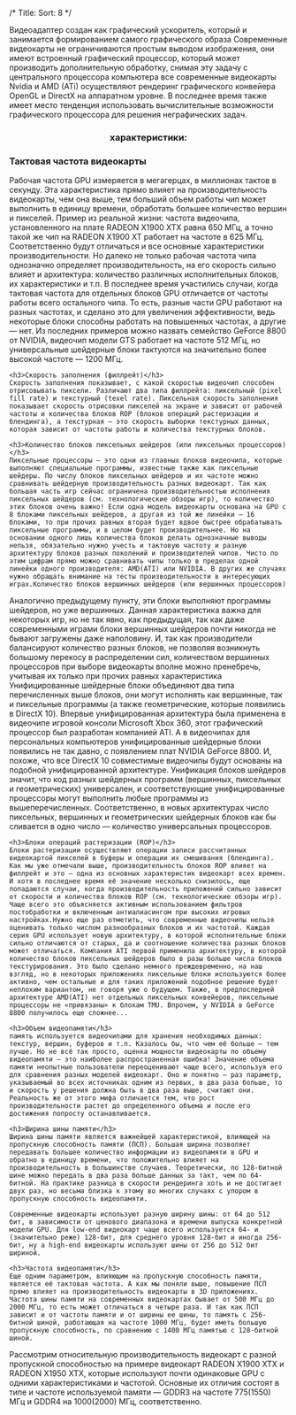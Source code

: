 ﻿/*
Title: 
Sort: 8
*/

Видеоадаптер создан как  графический ускоритель, который и занимается формированием самого графического образа Современные видеокарты не ограничиваются простым выводом изображения, они имеют встроенный графический процессор, который может производить дополнительную обработку, снимая эту задачу с центрального процессора компьютера все современные видеокарты Nvidia и AMD (ATi) осуществляют рендеринг графического конвейера OpenGL и DirectX на аппаратном уровне. В последнее время также имеет место тенденция использовать вычислительные возможности графического процессора для решения неграфических задач.

<center><h3>характеристики:<h3></center>

<h3>Тактовая частота видеокарты</h3>
	Рабочая частота GPU измеряется в мегагерцах, в миллионах тактов в секунду. Эта характеристика прямо влияет на производительность видеокарты, чем она выше, тем больший объем работы чип может выполнить в единицу времени, обработать большее количество вершин и пикселей. Пример из реальной жизни: частота видеочипа, установленного на плате RADEON X1900 XTX равна 650 МГц, а точно такой же чип на RADEON X1900 XT работает на частоте в 625 МГц. Соответственно будут отличаться и все основные характеристики производительности. Но далеко не только рабочая частота чипа однозначно определяет производительность, на его скорость сильно влияет и архитектура: количество различных исполнительных блоков, их характеристики и т.п.
	В последнее время участились случаи, когда тактовая частота для отдельных блоков GPU отличается от частоты работы всего остального чипа. То есть, разные части GPU работают на разных частотах, и сделано это для увеличения эффективности, ведь некоторые блоки способны работать на повышенных частотах, а другие — нет. Из последних примеров можно назвать семейство GeForce 8800 от NVIDIA, видеочип модели GTS работает на частоте 512 МГц, но универсальные шейдерные блоки тактуются на значительно более высокой частоте — 1200 МГц.

	<h3>Скорость заполнения (филлрейт)</h3>
	Скорость заполнения показывает, с какой скоростью видеочип способен отрисовывать пиксели. Различают два типа филлрейта: пиксельный (pixel fill rate) и текстурный (texel rate). Пиксельная скорость заполнения показывает скорость отрисовки пикселей на экране и зависит от рабочей частоты и количества блоков ROP (блоков операций растеризации и блендинга), а текстурная — это скорость выборки текстурных данных, которая зависит от частоты работы и количества текстурных блоков.

	<h3>Количество блоков пиксельных шейдеров (или пиксельных процессоров)</h3>
	Пиксельные процессоры — это одни из главных блоков видеочипа, которые выполняют специальные программы, известные также как пиксельные шейдеры. По числу блоков пиксельных шейдеров и их частоте можно сравнивать шейдерную производительность разных видеокарт. Так как большая часть игр сейчас ограничена производительностью исполнения пиксельных шейдеров (см. технологические обзоры игр), то количество этих блоков очень важно! Если одна модель видеокарты основана на GPU с 8 блоками пиксельных шейдеров, а другая из той же линейки — 16 блоками, то при прочих равных вторая будет вдвое быстрее обрабатывать пиксельные программы, и в целом будет производительнее. Но на основании одного лишь количества блоков делать однозначные выводы нельзя, обязательно нужно учесть и тактовую частоту и разную архитектуру блоков разных поколений и производителей чипов. Чисто по этим цифрам прямо можно сравнивать чипы только в пределах одной линейки одного производителя: AMD(ATI) или NVIDIA. В других же случаях нужно обращать внимание на тесты производительности в интересующих играх.Количество блоков вершинных шейдеров (или вершинных процессоров)
	
Аналогично предыдущему пункту, эти блоки выполняют программы шейдеров, но уже вершинных. Данная характеристика важна для некоторых игр, но не так явно, как предыдущая, так как даже современными играми блоки вершинных шейдеров почти никогда не бывают загружены даже наполовину. И, так как производители балансируют количество разных блоков, не позволяя возникнуть большому перекосу в распределении сил, количеством вершинных процессоров при выборе видеокарты вполне можно пренебречь, учитывая их только при прочих равных характеристика Унифицированные шейдерные блоки объединяют два типа перечисленных выше блоков, они могут исполнять как вершинные, так и пиксельные программы (а также геометрические, которые появились в DirectX 10). Впервые унифицированная архитектура была применена в видеочипе игровой консоли Microsoft Xbox 360, этот графический процессор был разработан компанией ATI. А в видеочипах для персональных компьютеров унифицированные шейдерные блоки появились не так давно, с появлением плат NVIDIA GeForce 8800. И, похоже, что все DirectX 10 совместимые видеочипы будут основаны на подобной унифицированной архитектуре. Унификация блоков шейдеров значит, что код разных шейдерных программ (вершинных, пиксельных и геометрических) универсален, и соответствующие унифицированные процессоры могут выполнить любые программы из вышеперечисленных. Соответственно, в новых архитектурах число пиксельных, вершинных и геометрических шейдерных блоков как бы сливается в одно число — количество универсальных процессоров.

	<h3>Блоки операций растеризации (ROP)</h3>
	Блоки растеризации осуществляют операции записи рассчитанных видеокартой пикселей в буферы и операции их смешивания (блендинга). Как мы уже отмечали выше, производительность блоков ROP влияет на филлрейт и это — одна из основных характеристик видеокарт всех времен. И хотя в последнее время её значение несколько снизилось, еще попадаются случаи, когда производительность приложений сильно зависит от скорости и количества блоков ROP (см. технологические обзоры игр). Чаще всего это объясняется активным использованием фильтров постобработки и включенным антиалиасингом при высоких игровых настройках.Нужно еще раз отметить, что современные видеочипы нельзя оценивать только числом разнообразных блоков и их частотой. Каждая серия GPU использует новую архитектуру, в которой исполнительные блоки сильно отличаются от старых, да и соотношение количества разных блоков может отличаться. Компания ATI первой применила архитектуру, в которой количество блоков пиксельных шейдеров было в разы больше числа блоков текстурирования. Это было сделано немного преждевременно, на наш взгляд, но в некоторых приложениях пиксельные блоки используются более активно, чем остальные и для таких приложений подобное решение будет неплохим вариантом, не говоря уже о будущем. Также, в предпоследней архитектуре AMD(ATI) нет отдельных пиксельных конвейеров, пиксельные процессоры не «привязаны» к блокам TMU. Впрочем, у NVIDIA в GeForce 8800 получилось еще сложнее...

	<h3>Объем видеопамяти</h3>
	память используется видеочипами для хранения необходимых данных: текстур, вершин, буферов и т.п. Казалось бы, что чем её больше — тем лучше. Но не всё так просто, оценка мощности видеокарты по объему видеопамяти — это наиболее распространенная ошибка! Значение объема памяти неопытные пользователи переоценивают чаще всего, используя его для сравнения разных моделей видеокарт. Оно и понятно — раз параметр, указываемый во всех источниках одним из первых, в два раза больше, то и скорость у решения должна быть в два раза выше, считают они. Реальность же от этого мифа отличается тем, что рост производительности растет до определенного объема и после его достижения попросту останавливается.

	<h3>Ширина шины памяти</h3>
	Ширина шины памяти является важнейшей характеристикой, влияющей на пропускную способность памяти (ПСП). Большая ширина позволяет передавать большее количество информации из видеопамяти в GPU и обратно в единицу времени, что положительно влияет на производительность в большинстве случаев. Теоретически, по 128-битной шине можно передать в два раза больше данных за такт, чем по 64-битной. На практике разница в скорости рендеринга хоть и не достигает двух раз, но весьма близка к этому во многих случаях с упором в пропускную способность видеопамяти.

	Современные видеокарты используют разную ширину шины: от 64 до 512 бит, в зависимости от ценового диапазона и времени выпуска конкретной модели GPU. Для low-end видеокарт чаще всего используется 64- и (значительно реже) 128-бит, для среднего уровня 128-бит и иногда 256-бит, ну а high-end видеокарты используют шины от 256 до 512 бит шириной.

	<h3>Частота видеопамяти</h3>
	Еще одним параметром, влияющим на пропускную способность памяти, является её тактовая частота. А как мы поняли выше, повышение ПСП прямо влияет на производительность видеокарты в 3D приложениях. Частота шины памяти на современных видеокартах бывает от 500 МГц до 2000 МГц, то есть может отличаться в четыре раза. И так как ПСП зависит и от частоты памяти и от ширины ее шины, то память с 256-битной шиной, работающая на частоте 1000 МГц, будет иметь большую пропускную способность, по сравнению с 1400 МГц памятью с 128-битной шиной.
	
Рассмотрим относительную производительность видеокарт с разной пропускной способностью на примере видеокарт RADEON X1900 XTX и RADEON X1950 XTX, которые используют почти одинаковые GPU с одними характеристиками и частотой. Основные их отличия состоят в типе и частоте используемой памяти — GDDR3 на частоте 775(1550) МГц и GDDR4 на 1000(2000) МГц, соответственно.